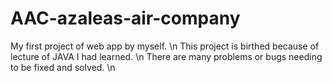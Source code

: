 # AAC-azaleas-air-company
My first project of web app by myself. \n
This project is birthed because of lecture of JAVA I had learned. \n
There are many problems or bugs needing to be fixed and solved. \n
